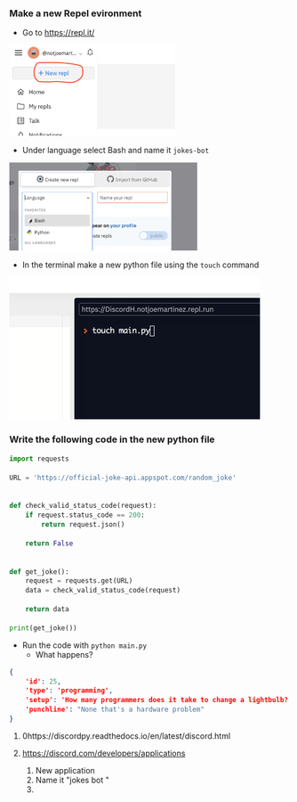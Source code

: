 ###  Make a new Repel evironment

- Go to https://repl.it/

<img src="notes.assets/image-20200919180927141.png" alt="image-20200919180927141" style="zoom: 33%;" />

- Under language select Bash and name it `jokes-bot`

<img src="notes.assets/image-20200919181233484.png" alt="image-20200919181233484" style="zoom: 33%;" />

- In the terminal make a new python file using the `touch` command 

<img src="notes.assets/image-20200919181149273.png" alt="image-20200919181149273" style="zoom: 50%;" />



### Write the following code in the new python file

```python
import requests

URL = 'https://official-joke-api.appspot.com/random_joke'


def check_valid_status_code(request):
    if request.status_code == 200:
        return request.json()

    return False


def get_joke():
    request = requests.get(URL)
    data = check_valid_status_code(request)

    return data
  
print(get_joke())
```

- Run the code with `python main.py`
  - What happens? 



```json
{
    'id': 25,
    'type': 'programming', 
    'setup': 'How many programmers does it take to change a lightbulb?',
    'punchline': "None that's a hardware problem"
}
```





1. 0https://discordpy.readthedocs.io/en/latest/discord.html

1. https://discord.com/developers/applications
   1. New application 
   2. Name it "jokes bot "
   3. 
